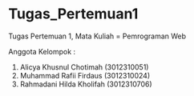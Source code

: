 # Tugas_Pertemuan1
Tugas Pertemuan 1, Mata Kuliah = Pemrograman Web

Anggota Kelompok :
1. Alicya Khusnul Chotimah (3012310051)
2. Muhammad Rafii Firdaus (3012310024)
3. Rahmadani Hilda Kholifah (3012310706)

